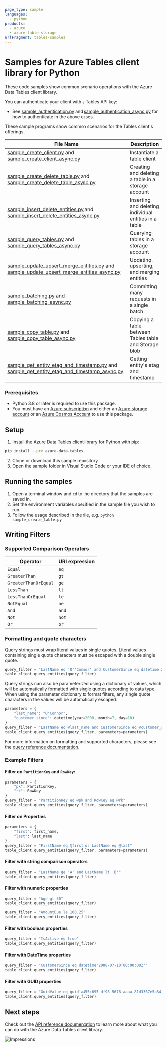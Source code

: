 ```yaml
---
page_type: sample
languages:
  - python
products:
  - azure
  - azure-table-storage
urlFragment: tables-samples
---
```


# Samples for Azure Tables client library for Python

These code samples show common scenario operations with the Azure Data Tables client library.

You can authenticate your client with a Tables API key:
* See [sample_authentication.py][sample_authentication] and [sample_authentication_async.py][sample_authentication_async] for how to authenticate in the above cases.

These sample programs show common scenarios for the Tables client's offerings.

|**File Name**|**Description**|
|-------------|---------------|
|[sample_create_client.py][create_client] and [sample_create_client_async.py][create_client_async]|Instantiate a table client|Authorizing a `TableServiceClient` object and `TableClient` object|
|[sample_create_delete_table.py][create_delete_table] and [sample_create_delete_table_async.py][create_delete_table_async]|Creating and deleting a table in a storage account|
|[sample_insert_delete_entities.py][insert_delete_entities] and [sample_insert_delete_entities_async.py][insert_delete_entities_async]|Inserting and deleting individual entities in a table|
|[sample_query_tables.py][query_tables] and [sample_query_tables_async.py][query_tables_async]|Querying tables in a storage account|
|[sample_update_upsert_merge_entities.py][update_upsert_merge] and [sample_update_upsert_merge_entities_async.py][update_upsert_merge_async]| Updating, upserting, and merging entities|
|[sample_batching.py][sample_batch] and [sample_batching_async.py][sample_batch_async]| Committing many requests in a single batch|
|[sample_copy_table.py][sample_copy_table] and [sample_copy_table_async.py][sample_copy_table_async]| Copying a table between Tables table and Storage blob|
|[sample_get_entity_etag_and_timestamp.py][sample_get_entity_etag_and_timestamp] and [sample_get_entity_etag_and_timestamp_async.py][sample_get_entity_etag_and_timestamp_async]| Getting entity's etag and timestamp|


### Prerequisites
* Python 3.8 or later is required to use this package.
* You must have an [Azure subscription](https://azure.microsoft.com/free/) and either an
[Azure storage account](https://learn.microsoft.com/azure/storage/common/storage-account-overview) or an [Azure Cosmos Account](https://learn.microsoft.com/azure/cosmos-db/account-overview) to use this package.

## Setup

1. Install the Azure Data Tables client library for Python with [pip](https://pypi.org/project/pip/):
```bash
pip install --pre azure-data-tables
```
2. Clone or download this sample repository
3. Open the sample folder in Visual Studio Code or your IDE of choice.

## Running the samples

1. Open a terminal window and `cd` to the directory that the samples are saved in.
2. Set the environment variables specified in the sample file you wish to run.
3. Follow the usage described in the file, e.g. `python sample_create_table.py`

## Writing Filters

### Supported Comparison Operators
|**Operator**|**URI expression**|
|------------|------------------|
|`Equal`|`eq`|
|`GreaterThan`|`gt`|
|`GreaterThanOrEqual`|`ge`|
|`LessThan`|`lt`|
|`LessThanOrEqual`|`le`|
|`NotEqual`|`ne`|
|`And`|`and`|
|`Not`|`not`|
|`Or`|`or`|

### Formatting and quote characters

Query strings must wrap literal values in single quotes. Literal values containing single quote characters must be escaped with a double single quote.
```python
query_filter = "LastName eq 'O''Connor' and CustomerSince eq datetime'2008-07-10T00:00:00Z'"
table_client.query_entities(query_filter)
```
Query strings can also be parameterized using a dictionary of values, which will be automatically formatted with single quotes according to data type.
When using the parameter dictionary to format filters, any single quote characters in the values will be automatically escaped.
```python
parameters = {
    "last_name": "O'Connor",
    "customer_since": datetime(year=2008, month=7, day=10)
}
query_filter = "LastName eq @last_name and CustomerSince eq @customer_since"
table_client.query_entities(query_filter, parameters=parameters)
```

For more information on formatting and supported characters, please see the [query reference documentation][query_reference_documentation].


### Example Filters

#### Filter on `PartitionKey` and `RowKey`:
```python
parameters = {
    "pk": PartitionKey,
    "rk": RowKey
}
query_filter = "PartitionKey eq @pk and RowKey eq @rk"
table_client.query_entities(query_filter, parameters=parameters)
```

#### Filter on Properties
```python
parameters = {
    "first": first_name,
    "last": last_name
}
query_filter = "FirstName eq @first or LastName eq @last"
table_client.query_entities(query_filter, parameters=parameters)
```

#### Filter with string comparison operators
```python
query_filter = "LastName ge 'A' and LastName lt 'B'"
table_client.query_entities(query_filter)
```

#### Filter with numeric properties
```python
query_filter = "Age gt 30"
table_client.query_entities(query_filter)
```

```python
query_filter = "AmountDue le 100.25"
table_client.query_entities(query_filter)
```

#### Filter with boolean properties
```python
query_filter = "IsActive eq true"
table_client.query_entities(query_filter)
```

#### Filter with DateTime properties
```python
query_filter = "CustomerSince eq datetime'2008-07-10T00:00:00Z'"
table_client.query_entities(query_filter)
```

#### Filter with GUID properties
```python
query_filter = "GuidValue eq guid'a455c695-df98-5678-aaaa-81d3367e5a34'"
table_client.query_entities(query_filter)
```


## Next steps

Check out the [API reference documentation][api_reference_documentation] to learn more about
what you can do with the Azure Data Tables client library.


<!-- LINKS -->
[api_reference_documentation]: https://learn.microsoft.com/rest/api/storageservices/table-service-rest-api
[query_reference_documentation]: https://learn.microsoft.com/rest/api/storageservices/querying-tables-and-entities

[sample_authentication]:https://github.com/Azure/azure-sdk-for-python/tree/main/sdk/tables/azure-data-tables/samples/sample_authentication.py
[sample_authentication_async]: https://github.com/Azure/azure-sdk-for-python/tree/main/sdk/tables/azure-data-tables/samples/async_samples/sample_authentication_async.py

[create_client]:https://github.com/Azure/azure-sdk-for-python/tree/main/sdk/tables/azure-data-tables/samples/sample_create_client.py
[create_client_async]:https://github.com/Azure/azure-sdk-for-python/tree/main/sdk/tables/azure-data-tables/samples/async_samples/sample_create_client_async.py

[create_delete_table]: https://github.com/Azure/azure-sdk-for-python/tree/main/sdk/tables/azure-data-tables/samples/sample_create_delete_table.py
[create_delete_table_async]: https://github.com/Azure/azure-sdk-for-python/tree/main/sdk/tables/azure-data-tables/samples/async_samples/sample_create_delete_table_async.py

[insert_delete_entities]: https://github.com/Azure/azure-sdk-for-python/tree/main/sdk/tables/azure-data-tables/samples/sample_insert_delete_entities.py
[insert_delete_entities_async]: https://github.com/Azure/azure-sdk-for-python/tree/main/sdk/tables/azure-data-tables/samples/async_samples/sample_insert_delete_entities_async.py

[query_entities]: https://github.com/Azure/azure-sdk-for-python/tree/main/sdk/tables/azure-data-tables/samples/sample_query_table.py
[query_table_async]: https://github.com/Azure/azure-sdk-for-python/tree/main/sdk/tables/azure-data-tables/samples/async_samples/sample_query_table_async.py

[query_tables]:https://github.com/Azure/azure-sdk-for-python/tree/main/sdk/tables/azure-data-tables/samples/sample_query_tables.py
[query_tables_async]:https://github.com/Azure/azure-sdk-for-python/tree/main/sdk/tables/azure-data-tables/samples/async_samples/sample_query_tables_async.py

[update_upsert_merge]: https://github.com/Azure/azure-sdk-for-python/tree/main/sdk/tables/azure-data-tables/samples/sample_update_upsert_merge_entities.py
[update_upsert_merge_async]: https://github.com/Azure/azure-sdk-for-python/tree/main/sdk/tables/azure-data-tables/samples/async_samples/sample_update_upsert_merge_entities_async.py

[sample_batch]: https://github.com/Azure/azure-sdk-for-python/tree/main/sdk/tables/azure-data-tables/samples/sample_batching.py
[sample_batch_async]: https://github.com/Azure/azure-sdk-for-python/tree/main/sdk/tables/azure-data-tables/samples/async_samples/sample_batching_async.py

[sample_copy_table]: https://github.com/Azure/azure-sdk-for-python/tree/main/sdk/tables/azure-data-tables/samples/sample_copy_table.py
[sample_copy_table_async]: https://github.com/Azure/azure-sdk-for-python/tree/main/sdk/tables/azure-data-tables/samples/async_samples/sample_copy_table_async.py

[sample_get_entity_etag_and_timestamp]: https://github.com/Azure/azure-sdk-for-python/tree/main/sdk/tables/azure-data-tables/samples/sample_get_entity_etag_and_timestamp.py
[sample_get_entity_etag_and_timestamp_async]: https://github.com/Azure/azure-sdk-for-python/tree/main/sdk/tables/azure-data-tables/samples/async_samples/sample_get_entity_etag_and_timestamp_async.py

![Impressions](https://azure-sdk-impressions.azurewebsites.net/api/impressions/azure-sdk-for-python/sdk/tables/azure-data-tables/README.png)